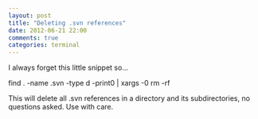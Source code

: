 ```yaml
---
layout: post
title: "Deleting .svn references"
date: 2012-06-21 22:00
comments: true
categories: terminal
---
```


I always forget this little snippet so…

find . -name .svn -type d -print0 | xargs -0 rm -rf

This will delete all .svn references in a directory and its subdirectories, no questions asked. Use with care.